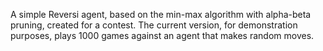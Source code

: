 A simple Reversi agent, based on the min-max algorithm with alpha-beta pruning, created for a contest. The current version, for demonstration purposes, plays 1000 games against an agent that makes random moves.
